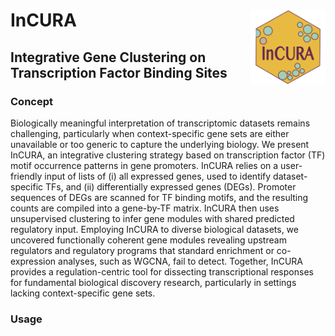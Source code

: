# InCURA <img src="data/Logo_incura.jpg" align="right" width="120" />
## Integrative Gene Clustering on Transcription Factor Binding Sites 

### Concept
Biologically meaningful interpretation of transcriptomic datasets remains challenging, particularly when context-specific gene sets are either unavailable or too generic to capture the underlying biology. We present InCURA, an integrative clustering strategy based on transcription factor (TF) motif occurrence patterns in gene promoters. InCURA relies on a user-friendly input of lists of (i) all expressed genes, used to identify dataset-specific TFs, and (ii) differentially expressed genes (DEGs). Promoter sequences of DEGs are scanned for TF binding motifs, and the resulting counts are compiled into a gene-by-TF matrix. InCURA then uses unsupervised clustering to infer gene modules with shared predicted regulatory input. Employing InCURA to diverse biological datasets, we uncovered functionally coherent gene modules revealing upstream regulators and regulatory programs that standard enrichment or co-expression analyses, such as WGCNA, fail to detect. Together, InCURA provides a regulation-centric tool for dissecting transcriptional responses for fundamental biological discovery research, particularly in settings lacking context-specific gene sets.

### Usage

